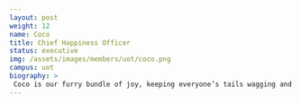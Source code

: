 ```yaml
---
layout: post
weight: 12
name: Coco
title: Chief Happiness Officer
status: executive
img: /assets/images/members/uot/coco.png
campus: uot
biography: >
 Coco is our furry bundle of joy, keeping everyone’s tails wagging and personally thanking our sponsors with his pawsome charm.
---
```

